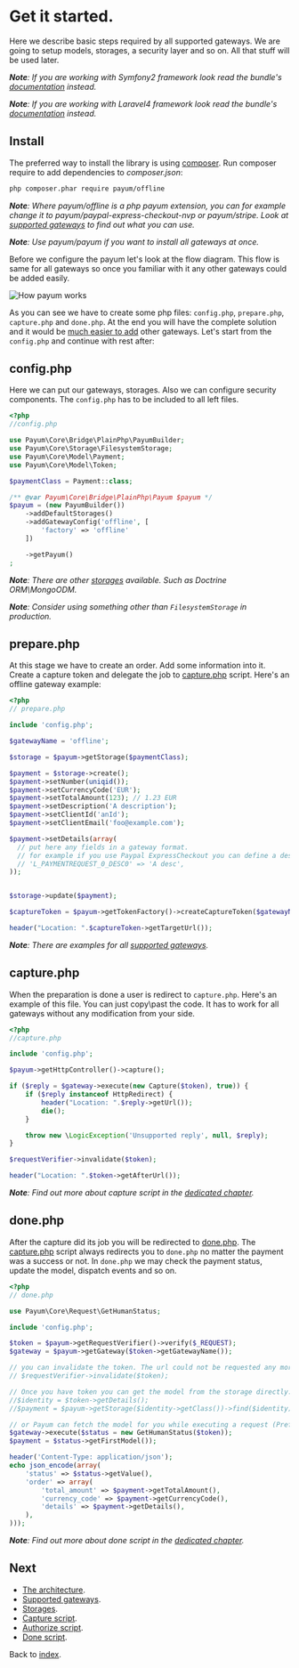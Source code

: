 # Get it started.

Here we describe basic steps required by all supported gateways. We are going to setup models, storages, a security layer and so on.
All that stuff will be used later.

_**Note**: If you are working with Symfony2 framework look read the bundle's [documentation](https://github.com/Payum/PayumBundle/blob/master/Resources/doc/index.md) instead._

_**Note**: If you are working with Laravel4 framework look read the bundle's [documentation](https://github.com/Payum/PayumLaravelPackage/blob/master/docs/index.md) instead._

## Install

The preferred way to install the library is using [composer](http://getcomposer.org/).
Run composer require to add dependencies to _composer.json_:

```bash
php composer.phar require payum/offline
```

_**Note**: Where payum/offline is a php payum extension, you can for example change it to payum/paypal-express-checkout-nvp or payum/stripe. Look at [supported gateways](supported-gateways.md) to find out what you can use._

_**Note**: Use payum/payum if you want to install all gateways at once._

Before we configure the payum let's look at the flow diagram.
This flow is same for all gateways so once you familiar with it any other gateways could be added easily.

![How payum works](http://www.websequencediagrams.com/cgi-bin/cdraw?lz=cGFydGljaXBhbnQgcGF5cGFsLmNvbQoACwxVc2VyAAQNcHJlcGFyZS5waHAAHA1jYXB0dQAFE2RvbgAnBgpVc2VyLT4ANQs6AEUIIGEgcGF5bWVudAoAVAstLT4rAEsLOgBbCCB0b2tlbgoKAGcLLS0-AIE2CjogcmVxdWVzdCBhdXRoZW50aWNhdGlvbgoAgVkKLS0-AE0NZ2l2ZSBjb250cm9sIGJhY2sATg8tAIE-CDoAgUsFAHsHAIFTCC0-VXNlcjogc2hvdwCBQQggcmVzdWx0Cg&s=default)

As you can see we have to create some php files: `config.php`, `prepare.php`, `capture.php` and `done.php`.
At the end you will have the complete solution and 
it would be [much easier to add](https://github.com/Payum/PaypalExpressCheckoutNvp/blob/master/Resources/docs/get-it-started.md) other gateways.
Let's start from the `config.php` and continue with rest after:

## config.php

Here we can put our gateways, storages. Also we can configure security components. The `config.php` has to be included to all left files.

```php
<?php
//config.php

use Payum\Core\Bridge\PlainPhp\PayumBuilder;
use Payum\Core\Storage\FilesystemStorage;
use Payum\Core\Model\Payment;
use Payum\Core\Model\Token;

$paymentClass = Payment::class;

/** @var Payum\Core\Bridge\PlainPhp\Payum $payum */
$payum = (new PayumBuilder())
    ->addDefaultStorages()
    ->addGatewayConfig('offline', [
        'factory' => 'offline'
    ])

    ->getPayum()
;
```

_**Note**: There are other [storages](storages.md) available. Such as Doctrine ORM\MongoODM._

_**Note**: Consider using something other than `FilesystemStorage` in production._

## prepare.php

At this stage we have to create an order. Add some information into it. 
Create a capture token and delegate the job to [capture.php](capture-script.md) script.
Here's an offline gateway example:

```php
<?php
// prepare.php

include 'config.php';

$gatewayName = 'offline';

$storage = $payum->getStorage($paymentClass);

$payment = $storage->create();
$payment->setNumber(uniqid());
$payment->setCurrencyCode('EUR');
$payment->setTotalAmount(123); // 1.23 EUR
$payment->setDescription('A description');
$payment->setClientId('anId');
$payment->setClientEmail('foo@example.com');

$payment->setDetails(array(
  // put here any fields in a gateway format.
  // for example if you use Paypal ExpressCheckout you can define a description of the first item:
  // 'L_PAYMENTREQUEST_0_DESC0' => 'A desc',
));


$storage->update($payment);

$captureToken = $payum->getTokenFactory()->createCaptureToken($gatewayName, $payment, 'done.php');

header("Location: ".$captureToken->getTargetUrl());
```

_**Note**: There are examples for all [supported gateways](supported-gateways.md)._

## capture.php

When the preparation is done a user is redirect to `capture.php`. Here's an example of this file. You can just copy\past the code. 
It has to work for all gateways without any modification from your side. 

```php
<?php
//capture.php

include 'config.php';

$payum->getHttpController()->capture();

if ($reply = $gateway->execute(new Capture($token), true)) {
    if ($reply instanceof HttpRedirect) {
        header("Location: ".$reply->getUrl());
        die();
    }

    throw new \LogicException('Unsupported reply', null, $reply);
}

$requestVerifier->invalidate($token);

header("Location: ".$token->getAfterUrl());
```

_**Note**: Find out more about capture script in the [dedicated chapter](capture-script.md)._

## done.php

After the capture did its job you will be redirected to [done.php](done-script.md).
The [capture.php](capture-script.md) script always redirects you to `done.php` no matter the payment was a success or not.
In `done.php` we may check the payment status, update the model, dispatch events and so on.

```php
<?php
// done.php

use Payum\Core\Request\GetHumanStatus;

include 'config.php';

$token = $payum->getRequestVerifier()->verify($_REQUEST);
$gateway = $payum->getGateway($token->getGatewayName());

// you can invalidate the token. The url could not be requested any more.
// $requestVerifier->invalidate($token);

// Once you have token you can get the model from the storage directly. 
//$identity = $token->getDetails();
//$payment = $payum->getStorage($identity->getClass())->find($identity);

// or Payum can fetch the model for you while executing a request (Preferred).
$gateway->execute($status = new GetHumanStatus($token));
$payment = $status->getFirstModel());

header('Content-Type: application/json');
echo json_encode(array(
    'status' => $status->getValue(),
    'order' => array(
        'total_amount' => $payment->getTotalAmount(),
        'currency_code' => $payment->getCurrencyCode(),
        'details' => $payment->getDetails(),
    ),
)));
```

_**Note**: Find out more about done script in the [dedicated chapter](done-script.md)._

## Next 

* [The architecture](the-architecture.md).
* [Supported gateways](supported-gateways.md).
* [Storages](storages.md).
* [Capture script](capture-script.md).
* [Authorize script](authorize-script.md).
* [Done script](done-script.md).

Back to [index](index.md).

